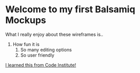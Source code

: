 # Welcome to my first Balsamiq Mockups
 
What I really enjoy about these wireframes is..
1. How fun it is
   1. So many editing options
   2. So user friendly

 
[I learned this from Code Institute!](http://codeinstitute.net)